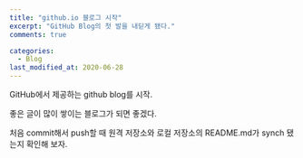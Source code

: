 ```yaml
---
title: "github.io 블로그 시작"
excerpt: "GitHub Blog의 첫 발을 내딛게 됐다."
comments: true

categories:
  - Blog
last_modified_at: 2020-06-28
---
```


GitHub에서 제공하는 github blog를 시작.

좋은 글이 많이 쌓이는 블로그가 되면 좋겠다.

처음 commit해서 push할 때 원격 저장소와 로컬 저장소의 README.md가 synch 됐는지 확인해 보자.
